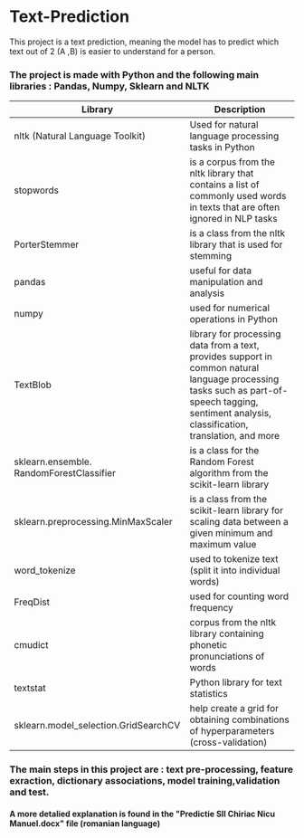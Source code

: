 # Text-Prediction
This project is a text prediction, meaning the model has to predict which text out of 2 (A ,B) is easier to understand for a person.

### The project is made with Python and the following main libraries : Pandas, Numpy, Sklearn and NLTK

| Library | Description |
| ------------- | ------------- |
| nltk (Natural Language Toolkit)  | Used for natural language processing tasks in Python  |
| stopwords | is a corpus from the nltk library that contains a list of commonly used words in texts that are often ignored in NLP tasks  |
| PorterStemmer  |  is a class from the nltk library that is used for stemming |
| pandas  | useful for data manipulation and analysis |
| numpy  | used for numerical operations in Python  |
| TextBlob  |  library for processing data from a text, provides support in common natural language processing tasks such as part-of-speech tagging, sentiment analysis, classification, translation, and more |
| sklearn.ensemble. RandomForestClassifier  |  is a class for the Random Forest algorithm from the scikit-learn library  |
| sklearn.preprocessing.MinMaxScaler | is a class from the scikit-learn library for scaling data between a given minimum and maximum value |
| word_tokenize  | used to tokenize text (split it into individual words) |
| FreqDist | used for counting word frequency  |
| cmudict  | corpus from the nltk library containing phonetic pronunciations of words |
| textstat | Python library for text statistics |
| sklearn.model_selection.GridSearchCV | help create a grid for obtaining combinations of hyperparameters (cross-validation)|

### The main steps in this project are : text pre-processing, feature exraction, dictionary associations, model training,validation and test. 

#### A more detalied explanation is found in the "Predictie SII Chiriac Nicu Manuel.docx" file (romanian language)
